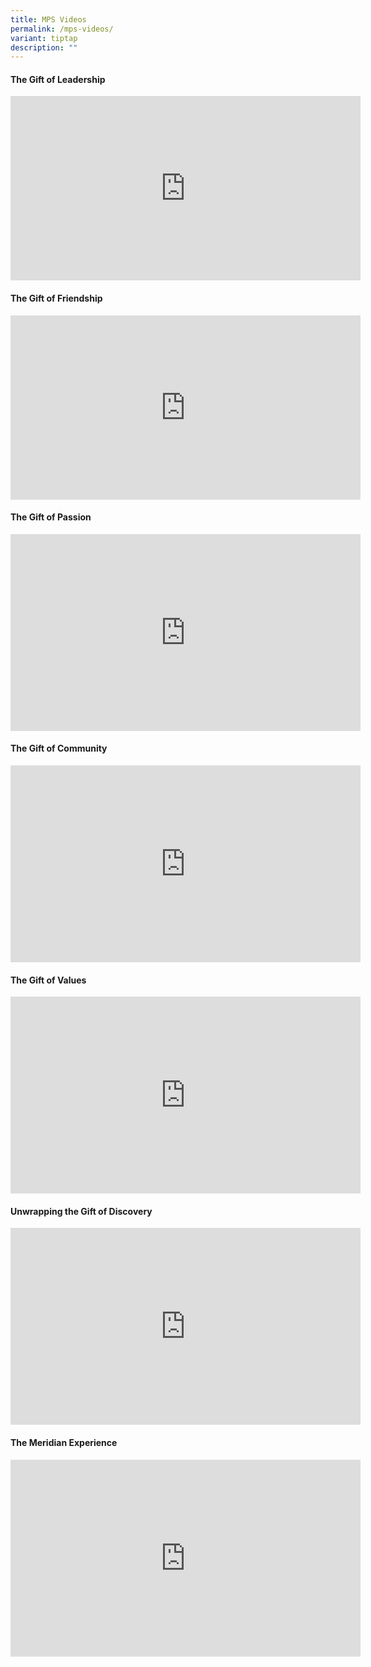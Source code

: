 ```yaml
---
title: MPS Videos
permalink: /mps-videos/
variant: tiptap
description: ""
---
```

<h4>The Gift of Leadership</h4>
<div class="iframe-wrapper">
<iframe height="295" width="560" allowfullscreen="true" frameborder="0" src="https://www.youtube.com/embed/q8HJwE0Zpfs?si=x8-EPAgTZMwWGAaO"></iframe>
</div>
<h4>The Gift of Friendship</h4>
<div class="iframe-wrapper">
<iframe height="295" width="560" allowfullscreen="true" frameborder="0" src="https://www.youtube.com/embed/8GDw6brr3zA?si=wKou8c9mKhWpjMee"></iframe>
</div>
<h4>The Gift of Passion</h4>
<div class="iframe-wrapper">
<iframe height="315" width="560" allowfullscreen="true" frameborder="0" src="https://www.youtube.com/embed/9DmbgZdjbuM?si=3U6qDPMR__9hUqbO"></iframe>
</div>
<h4>The Gift of Community</h4>
<div class="iframe-wrapper">
<iframe height="315" width="560" allowfullscreen="true" frameborder="0" src="https://www.youtube.com/embed/uQjlrBVH_Og?si=hw6R3IVNmqPQzUvS"></iframe>
</div>
<h4>The Gift of Values</h4>
<div class="iframe-wrapper">
<iframe height="315" width="560" allowfullscreen="true" frameborder="0" src="https://www.youtube.com/embed/Pqzz6RSJAdc?si=wPT0blAfvr5ujIi9"></iframe>
</div>
<h4>Unwrapping the Gift of Discovery</h4>
<div class="iframe-wrapper">
<iframe height="315" width="560" allowfullscreen="true" frameborder="0" src="https://www.youtube.com/embed/dQpmoz9dQs4?si=3-QX0CYXFdlAsLYs"></iframe>
</div>
<h4>The Meridian Experience</h4>
<div class="iframe-wrapper">
<iframe height="315" width="560" allowfullscreen="true" frameborder="0" src="https://www.youtube.com/embed/hA_11fdyWXk?si=iZNqof1XGuWy0I_f"></iframe>
</div>
<h4></h4>
<p></p>
